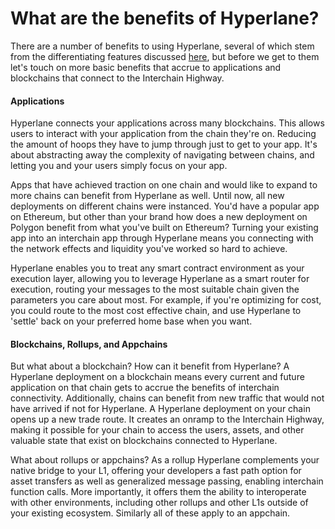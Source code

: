 # What are the benefits of Hyperlane?

There are a number of benefits to using Hyperlane, several of which stem from the differentiating features discussed [here](what-sets-hyperlane-apart.md), but before we get to them let's touch on more basic benefits that accrue to applications and blockchains that connect to the Interchain Highway.

#### Applications

Hyperlane connects your applications across many blockchains. This allows users to interact with your application from the chain they're on. Reducing the amount of hoops they have to jump through just to get to your app. It's about abstracting away the complexity of navigating between chains, and letting you and your users simply focus on your app.

Apps that have achieved traction on one chain and would like to expand to more chains can benefit  from Hyperlane as well. Until now, all new deployments on different chains were instanced. You'd have a popular app on Ethereum, but other than your brand how does a new deployment on Polygon benefit from what you've built on Ethereum? Turning your existing app into an interchain app through Hyperlane means you connecting with the network effects and liquidity you've worked so hard to achieve.

Hyperlane enables you to treat any smart contract environment as your execution layer, allowing you to leverage Hyperlane as a smart router for execution, routing your messages to the most suitable chain given the parameters you care about most. For example, if you're optimizing for cost, you could route to the most cost effective chain, and use Hyperlane to 'settle' back on your preferred home base when you want.

#### Blockchains, Rollups, and Appchains

But what about a blockchain? How can it benefit from Hyperlane? A Hyperlane deployment on a blockchain means every current and future application on that chain gets to accrue the benefits of interchain connectivity. Additionally, chains can benefit from new traffic that would not have arrived if not for Hyperlane. A Hyperlane deployment on your chain opens up a new trade route. It creates an onramp to the Interchain Highway, making it possible for your chain to access the users, assets, and other valuable state that exist on blockchains connected to Hyperlane.&#x20;

What about rollups or appchains? As a rollup Hyperlane complements your native bridge to your L1, offering your developers a fast path option for asset transfers as well as generalized message passing, enabling interchain function calls. More importantly, it offers them the ability to interoperate with other environments, including other rollups and other L1s outside of your existing ecosystem. Similarly all of these apply to an appchain.
